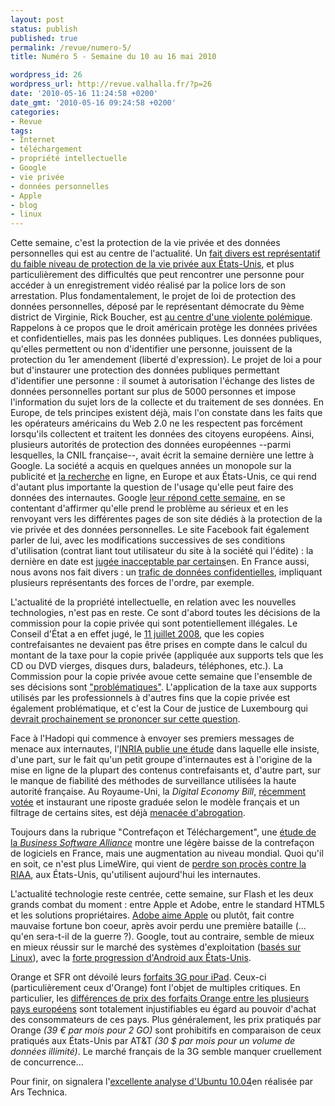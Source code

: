 ```yaml
---
layout: post
status: publish
published: true
permalink: /revue/numero-5/
title: Numéro 5 - Semaine du 10 au 16 mai 2010

wordpress_id: 26
wordpress_url: http://revue.valhalla.fr/?p=26
date: '2010-05-16 11:24:58 +0200'
date_gmt: '2010-05-16 09:24:58 +0200'
categories:
- Revue
tags:
- Internet
- téléchargement
- propriété intellectuelle
- Google
- vie privée
- données personnelles
- Apple
- blog
- linux
---
```

<p>Cette semaine, c'est la protection de la vie privée et des données personnelles qui est au centre de l'actualité. Un <a href="http://sid.rstack.org/blog/index.php/398-de-la-video-surveillance">fait divers est représentatif du faible niveau de protection de la vie privée aux États-Unis</a>, et plus particulièrement des difficultés que peut rencontrer une personne pour accéder à un enregistrement vidéo réalisé par la police lors de son arrestation. Plus fondamentalement, le projet de loi de protection des données personnelles, déposé par le représentant démocrate du 9ème district de Virginie, Rick Boucher, est <a href="http://www.cnis-mag.com/le-long-chemin-de-la-cnil-americaine.html">au centre d'une violente polémique</a>. Rappelons à ce propos que le droit américain protège les données privées et confidentielles, mais pas les données publiques. Les données publiques, qu'elles permettent ou non d'identifier une personne, jouissent de la protection du 1er amendement (liberté d'expression). Le projet de loi a pour but d'instaurer une protection des données publiques permettant d'identifier une personne : il soumet à autorisation l'échange des listes de données personnelles portant sur plus de 5000 personnes et impose l'information du sujet lors de la collecte et du traitement de ses données. En Europe, de tels principes existent déjà, mais l'on constate dans les faits que les opérateurs américains du Web 2.0 ne les respectent pas forcément lorsqu'ils collectent et traitent les données des citoyens européens. Ainsi, plusieurs autorités de protection des données européennes --parmi lesquelles, la CNIL française--, avait écrit la semaine dernière une lettre à Google. La société a acquis en quelques années un monopole sur la publicité et <a href="http://www.lemondeinformatique.fr/actualites/lire-9-recherches-sur-10-passent-par-google-30646.html">la recherche</a> en ligne, en Europe et aux États-Unis, ce qui rend d'autant plus importante la question de l'usage qu'elle peut faire des données des internautes. Google <a href="http://www.pcinpact.com/actu/news/56883-google-cnil-lettre-protection-vie-privee.htm">leur répond cette semaine</a>, en se contentant d'affirmer qu'elle prend le problème au sérieux et en les renvoyant vers les différentes pages de son site dédiés à la protection de la vie privée et des données personnelles. Le site Facebook fait également parler de lui, avec les modifications successives de ses conditions d'utilisation (contrat liant tout utilisateur du site à la société qui l'édite) : la dernière en date est <a href="http://www.theregister.co.uk/2010/05/14/facebook_privacy_rebuke/">jugée inacceptable par certains</a><span class="lang">en</span>.  En France aussi, nous avons nos fait divers : un <a href="http://www.20minutes.fr/article/404249/France-Trafic-de-donnees-confidentielles-un-ex-gendarme-et-un-ancien-commissaire-de-police-condamnes-pour-corruption.php">trafic de données confidentielles</a>, impliquant plusieurs représentants des forces de l'ordre, par exemple.</p>
<p>L'actualité de la propriété intellectuelle, en relation avec les nouvelles technologies, n'est pas en reste. Ce sont d'abord toutes les décisions de la commission pour la copie privée qui sont potentiellement illégales. Le Conseil d'État a en effet jugé, le <a href="http://docs.google.com/viewer?url=http%3A%2F%2Frevue.valhalla.fr%2Fwp-content%2Fuploads%2F2010%2F05%2F298779_copie.pdf">11 juillet 2008</a>, que les copies contrefaisantes ne devaient pas être prises en compte dans le calcul du montant de la taxe pour la copie privée (appliquée aux supports tels que les CD ou DVD vierges, disques durs, baladeurs, téléphones, etc.). La Commission pour la copie privée avoue cette semaine que l'ensemble de ses décisions sont <a href="http://www.pcinpact.com/actu/news/56885-copie-privee-commission-conseil-etat.htm">"problématiques"</a>. L'application de la taxe aux supports utilisés par les professionnels à d'autres fins que la copie privée est également problématique, et c'est la Cour de justice de Luxembourg qui <a href="http://www.pcinpact.com/actu/news/56907-copie-privee-cjce-question-prejudicielle.htm">devrait prochainement se prononcer sur cette question</a>.</p>
<p>Face à l'Hadopi qui commence à envoyer ses premiers messages de menace aux internautes, l'<a href="http://pro.clubic.com/legislation-loi-internet/telechargement-illegal/actualite-339684-inria-traque-reseaux-bittorrent.html">INRIA publie une étude</a> dans laquelle elle insiste, d'une part, sur le fait qu'un petit groupe d'internautes est à l'origine de la mise en ligne de la plupart des contenus contrefaisants et, d'autre part, sur le manque de fiabilité des méthodes de surveillance utilisées la haute autorité française. Au Royaume-Uni, la <i>Digital Economy Bill</i>, <a href="http://www.numerama.com/magazine/15278-la-riposte-graduee-votee-par-la-chambre-des-lords-en-grande-bretagne.html">récemment votée</a> et instaurant une riposte graduée selon le modèle français et un filtrage de certains sites, est déjà <a href="http://www.numerama.com/magazine/15725-riposte-graduee-sitot-votee-la-loi-debill-deja-abrogee.html">menacée d'abrogation</a>.</p>
<p>Toujours dans la rubrique "Contrefaçon et Téléchargement", une <a href="http://www.pcinpact.com/actu/news/56909-piratage-logiciel-bsa-france-monde.htm">étude de la <i>Business Software Alliance</i></a> montre une légère baisse de la contrefaçon de logiciels en France, mais une augmentation au niveau mondial. Quoi qu'il en soit, ce n'est plus LimeWire, qui vient de <a href="http://www.pcinpact.com/actu/news/56951-limewire-riaa-proces.htm">perdre son procès contre la RIAA</a>, aux États-Unis, qu'utilisent aujourd'hui les internautes.</p>
<p>L'actualité technologie reste centrée, cette semaine, sur Flash et les deux grands combat du moment : entre Apple et Adobe, entre le standard HTML5 et les solutions propriétaires. <a href="http://www.lemondeinformatique.fr/actualites/lire-adobe-aime-avec-reserve-apple-30673.html">Adobe aime Apple</a> ou plutôt, fait contre mauvaise fortune bon coeur, après avoir perdu une première bataille (... qu'en sera-t-il de la guerre ?). Google, tout au contraire, semble de mieux en mieux réussir sur le marché des systèmes d'exploitation (<a href="http://www.toolinux.com/lininfo/toolinux-information/materiels/article/android-puis-webos-bref-linux-pour">basés sur Linux</a>), avec la <a href="http://www.lemondeinformatique.fr/actualites/lire-android-passe-devant-iphone-os-aux-etats-unis-30647.html">forte progression d'Android aux États-Unis</a>.</p>
<p>Orange et SFR ont dévoilé leurs <a href="http://www.lemondeinformatique.fr/actualites/lire-des-forfaits-frileux-pour-accompagner-l-arrivee-de-l-ipad-en-europe-30656.html">forfaits 3G pour iPad</a>. Ceux-ci (particulièrement ceux d'Orange) font l'objet de multiples critiques. En particulier, les <a href="http://www.igeneration.fr/0-apple/orange-le-scandale-des-prix-des-forfaits-ipad-11369">différences de prix des forfaits Orange entre les plusieurs pays européens</a> sont totalement injustifiables eu égard au pouvoir d'achat des consommateurs de ces pays. Plus généralement, les prix pratiqués par Orange <i>(39 € par mois pour 2 GO)</i> sont prohibitifs en comparaison de ceux pratiqués aux États-Unis par AT&T <i>(30 $ par mois pour un volume de données illimité)</i>. Le marché français de la 3G semble manquer cruellement de concurrence...</p>
<p>Pour finir, on signalera l'<a href="http://arstechnica.com/open-source/reviews/2010/05/lucid-dream-ars-reviews-ubuntu-1004.ars">excellente analyse d'Ubuntu 10.04</a><span class="lang">en</span> réalisée par Ars Technica.</p>
